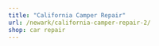 ```yaml
---
title: "California Camper Repair"
url: /newark/california-camper-repair-2/
shop: car repair
---
```

